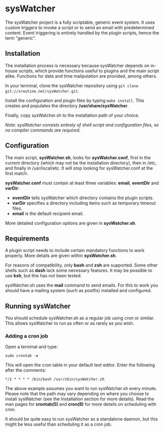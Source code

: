 # sysWatcher #

The sysWatcher project is a fully scriptable, generic event system. It uses custom triggers to invoke a script or to send an email with predetermined content. Event triggering is entirely handled by the plugin scripts, hence the term "generic".

## Installation ##

The installation process is necessary because sysWatcher depends on in-house scripts, which provide functions useful to plugins and the main script alike. Functions for date and time malipulation are provided, among others.

In your terminal, clone the sysWatcher repository using `git clone git://xroutine.net/sysWatcher.git`.

Install the configuration and plugin files by typing `make install`. This creates and populates the directory **/usr/share/sysWatcher**.

Finally, copy sysWatcher.sh to the installation path of your choice.

*Note: sysWatcher consists entirely of shell script and configuration files, so no compiler commands are required.*

## Configuration ##

The main script, **sysWatcher.sh**, looks for **sysWatcher.conf**, first in the current directory (which may not be the installation directory), then in /etc, and finally in /usr/local/etc. It will stop looking for sysWatcher.conf at the first match.

**sysWatcher.conf** must contain at least three variables: **email**, **eventDir** and **varDir**:

+ **eventDir** tells sysWatcher which directory contains the plugin scripts.
+ **varDir** specifies a directory including items such as temporary timeout files.
+ **email** is the default recipient email.

More detailed configuration options are given in **sysWatcher.sh**.

## Requirements ##

A plugin script needs to include certain mandatory functions to work properly. More details are given within **sysWatcher.sh**.

For reasons of compatibility, only **bash** and **zsh** are supported. Some other shells such as **dash** lack some necessary features. It may be possible to use **ksh**, but this has not been tested.

sysWatcher.sh uses the **mail** command to send emails. For this to work you should have a mailing system (such as postfix) installed and configured.

## Running sysWatcher ##

You should schedule sysWatcher.sh as a regular job using cron or similar. This allows sysWatcher to run as often or as rarely as you wish.

### Adding a cron job ###

Open a terminal and type:

`sudo crontab -e`

This will open the cron table in your default text editor. Enter the following after the comments:

`*/1 * * * * /bin/bash /usr/sbin/sysWatcher.sh`

The above example assumes you want to run sysWatcher.sh every minute. Please note that the path may vary depending on where you choose to install sysWatcher (see the Installation section for more details). Read the man pages for **crontab(5)** and **cron(8)** for more details on scheduling with cron.

It should be quite easy to run sysWatcher as a standalone daemon, but this
might be less useful than scheduling it as a cron job.
